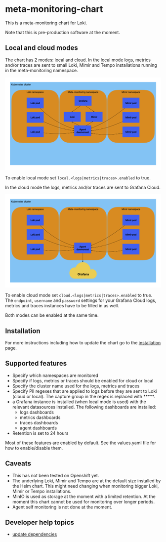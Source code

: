 # meta-monitoring-chart

This is a meta-monitoring chart for Loki.

Note that this is pre-production software at the moment.

## Local and cloud modes

The chart has 2 modes: local and cloud. In the local mode logs, metrics and/or traces are sent
to small Loki, Mimir and Tempo installations running in the meta-monitoring namespace.

![local mode](docs/images/Meta%20monitoring%20local.png)

To enable local mode set `local.<logs|metrics|traces>.enabled` to true.

In the cloud mode the logs, metrics and/or traces are sent to Grafana Cloud.

![cloud mode](docs/images/Meta%20monitoring%20cloud.png)

To enable cloud mode set `cloud.<logs|metrics|traces>.enabled` to true. The `endpoint`, `username` and `password` settings for your Grafana Cloud logs, metrics and traces instances have to be filled in as well.

Both modes can be enabled at the same time.

## Installation

For more instructions including how to update the chart go to the [installation](docs/installation.md) page.

## Supported features

- Specify which namespaces are monitored
- Specify if logs, metrics or traces should be enabled for cloud or local
- Specify the cluster name used for the logs, metrics and traces
- Specify PII regexes that are applied to logs before they are sent to Loki (cloud or local). The capture group in the regex is replaced with *****.
- a Grafana instance is installed (when local mode is used) with the relevant datasources installed. The following dashboards are installed:
  - logs dashboards
  - metrics dashboards
  - traces dashboards
  - agent dashboards
- Retention is set to 24 hours

Most of these features are enabled by default. See the values.yaml file for how to enable/disable them.

## Caveats

- This has not been tested on Openshift yet.
- The underlying Loki, Mimir and Tempo are at the default size installed by the Helm chart. This might need changing when monitoring bigger Loki, Mimir or Tempo installations.
- MinIO is used as storage at the moment with a limited retention. At the moment this chart cannot be used for monitoring over longer periods.
- Agent self monitoring is not done at the moment.

## Developer help topics

- [update dependencies](docs/dev_update_dependencies.md)